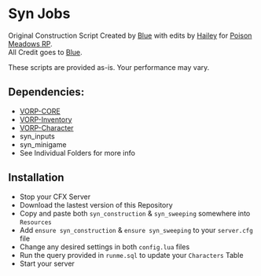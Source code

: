 # Syn Jobs
Original Construction Script Created by [Blue](https://github.com/kamelzarandah) with edits by [Hailey](https://github.com/Hailey-Ross) for [Poison Meadows RP](https://discord.gg/JcPXMkqrh6).  
All Credit goes to [Blue](https://github.com/kamelzarandah).  

These scripts are provided as-is. Your performance may vary.

## Dependencies:
- [VORP-CORE](https://github.com/VORPCORE/VORP-Core)
- [VORP-Inventory](https://github.com/VORPCORE/VORP-Inventory)
- [VORP-Character](https://github.com/VORPCORE/VORP-Character)
- syn_inputs
- syn_minigame
- See Individual Folders for more info

## Installation
- Stop your CFX Server
- Download the lastest version of this Repository
- Copy and paste both `syn_construction` & `syn_sweeping` somewhere into `Resources`
- Add `ensure syn_construction` & `ensure syn_sweeping` to your `server.cfg` file
- Change any desired settings in both `config.lua` files
- Run the query provided in `runme.sql` to update your `Characters` Table
- Start your server
